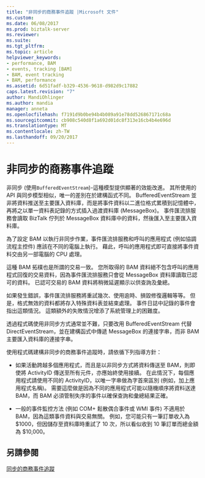 ```yaml
---
title: "非同步的商務事件追蹤 |Microsoft 文件"
ms.custom: 
ms.date: 06/08/2017
ms.prod: biztalk-server
ms.reviewer: 
ms.suite: 
ms.tgt_pltfrm: 
ms.topic: article
helpviewer_keywords:
- performance, BAM
- events, tracking [BAM]
- BAM, event tracking
- BAM, performance
ms.assetid: 6d51fadf-b329-4536-9618-d982d9c17882
caps.latest.revision: "7"
author: MandiOhlinger
ms.author: mandia
manager: anneta
ms.openlocfilehash: f7191d9b0be94b4b089a91e78dd526867171c68a
ms.sourcegitcommit: cb908c540d8f1a692d01dc8f313e16cb4b4e696d
ms.translationtype: MT
ms.contentlocale: zh-TW
ms.lasthandoff: 09/20/2017
---
```

# <a name="asynchronous-business-event-tracking"></a>非同步的商務事件追蹤
非同步 (使用`BufferedEventStream`)-這種模型提供顯著的效能改進。 其所使用的 API 與同步模型相似，唯一的差別在於建構函式不同。 BufferedEventStream 並非將資料推送至主要匯入資料庫，而是將事件資料以二進位格式累積到記憶體中，再將之以單一資料表記錄的方式插入過渡資料庫 (MessageBox)。 事件匯流排服務會讀取 BizTalk 佇列於 MessageBox 資料庫中的資料，然後匯入至主要匯入資料庫。  
  
 為了設定 BAM 以執行非同步作業，事件匯流排服務和呼叫的應用程式 (例如協調流程主控件) 應該在不同的電腦上執行。 藉此，呼叫的應用程式即可直接將事件資料交由另一部電腦的 CPU 處理。  
  
 這種 BAM 拓樸也是所謂的交易一致。 您所取得的 BAM 資料絕不包含呼叫的應用程式回復的交易資料，因為事件匯流排服務只會從 MessageBox 資料庫讀取已認可的資料。 已認可交易的 BAM 資料將稍微延遲顯示以供查詢及彙總。  
  
 如果發生錯誤，事件匯流排服務將重試幾次、使用逾時、損毀修復邏輯等等。 但是，格式無效的資料都將存入特殊資料表並結束處理。 事件日誌中記錄的事件會指出這類情況。 這類額外的失敗情況增添了系統管理上的困難度。  
  
 透過程式碼使用非同步方式通常並不難，只要改用 BufferedEventStream 代替 DirectEventStream，並在建構函式中傳遞 MessageBox 的連接字串，而非 BAM 主要匯入資料庫的連接字串。  
  
 使用程式碼建構非同步的商務事件追蹤時，請依循下列指導方針：  
  
-   如果活動跨越多個應用程式，而且是以非同步方式將資料傳送至 BAM，則即使將 ActivityID 傳送至所有元件，亦應始終使用接續。 在此情況下，每個應用程式請使用不同的 ActivityID，以唯一字串做為字首來區別 (例如，加上應用程式名稱)。 需要這麼做是因為不同的應用程式可能以隨機順序將資料送達 BAM，而 BAM 必須管制失序的事件以確保查詢和彙總結果正確。  
  
-   一般的事件監控方法 (例如 COM+ 鬆散偶合事件或 WMI 事件) 不適用於 BAM，因為這類事件資料與交易無關。 例如，您可能只有一筆訂單收入為 $1000，但因儲存至資料庫時重試了 10 次，所以看似收到 10 筆訂單而總金額為 $10,000。  
  
## <a name="see-also"></a>另請參閱  

 [同步的商務事件追蹤](../core/synchronous-business-event-tracking.md)